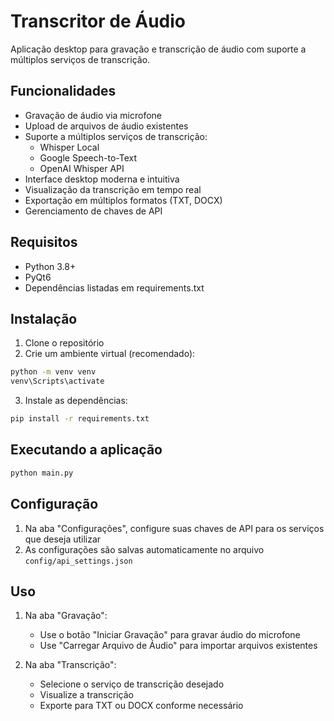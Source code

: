 # Transcritor de Áudio

Aplicação desktop para gravação e transcrição de áudio com suporte a múltiplos serviços de transcrição.

## Funcionalidades

- Gravação de áudio via microfone
- Upload de arquivos de áudio existentes
- Suporte a múltiplos serviços de transcrição:
  - Whisper Local
  - Google Speech-to-Text
  - OpenAI Whisper API
- Interface desktop moderna e intuitiva
- Visualização da transcrição em tempo real
- Exportação em múltiplos formatos (TXT, DOCX)
- Gerenciamento de chaves de API

## Requisitos

- Python 3.8+
- PyQt6
- Dependências listadas em requirements.txt

## Instalação

1. Clone o repositório
2. Crie um ambiente virtual (recomendado):
```bash
python -m venv venv
venv\Scripts\activate
```

3. Instale as dependências:
```bash
pip install -r requirements.txt
```

## Executando a aplicação

```bash
python main.py
```

## Configuração

1. Na aba "Configurações", configure suas chaves de API para os serviços que deseja utilizar
2. As configurações são salvas automaticamente no arquivo `config/api_settings.json`

## Uso

1. Na aba "Gravação":
   - Use o botão "Iniciar Gravação" para gravar áudio do microfone
   - Use "Carregar Arquivo de Áudio" para importar arquivos existentes

2. Na aba "Transcrição":
   - Selecione o serviço de transcrição desejado
   - Visualize a transcrição
   - Exporte para TXT ou DOCX conforme necessário
